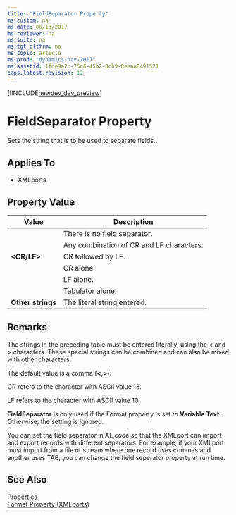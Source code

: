```yaml
---
title: "FieldSeparator Property"
ms.custom: na
ms.date: 06/13/2017
ms.reviewer: na
ms.suite: na
ms.tgt_pltfrm: na
ms.topic: article
ms.prod: "dynamics-nav-2017"
ms.assetid: 1fde9a2c-75c6-45b2-8cb9-8eeaa8491521
caps.latest.revision: 12
---
```


[!INCLUDE[newdev_dev_preview](../includes/newdev_dev_preview.md)]

# FieldSeparator Property
Sets the string that is to be used to separate fields.  
  
## Applies To  
  
-   XMLports  
  
## Property Value  
  
|**Value**|**Description**|  
|---------------|---------------------|  
|**<None>**|There is no field separator.|  
|**<NewLine>**|Any combination of CR and LF characters.|  
|**<CR/LF>**|CR followed by LF.|  
|**<CR>**|CR alone.|  
|**<LF>**|LF alone.|  
|**<TAB>**|Tabulator alone.|  
|**Other strings**|The literal string entered.|  
  
## Remarks  
 The strings in the preceding table must be entered literally, using the < and > characters. These special strings can be combined and can also be mixed with other characters.  
  
 The default value is a comma (**<,>**).  
  
 CR refers to the character with ASCII value 13.  
  
 LF refers to the character with ASCII value 10.  
  
 **FieldSeparator** is only used if the Format property is set to **Variable Text**. Otherwise, the setting is ignored.  
  
 You can set the field separator in AL code so that the XMLport can import and export records with different separators. For example, if your XMLport must import from a file or stream where one record uses commas and another uses TAB, you can change the field seperator property at run time.  
  
## See Also  
 [Properties](devenv-properties.md)   
 [Format Property (XMLports)](devenv-formatxmlports-property.md)